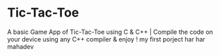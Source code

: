 # Tic-Tac-Toe
A basic Game App of Tic-Tac-Toe using C & C++ | Compile the code on your device using any C++ compiler & enjoy !
my first porject 
har har mahadev
